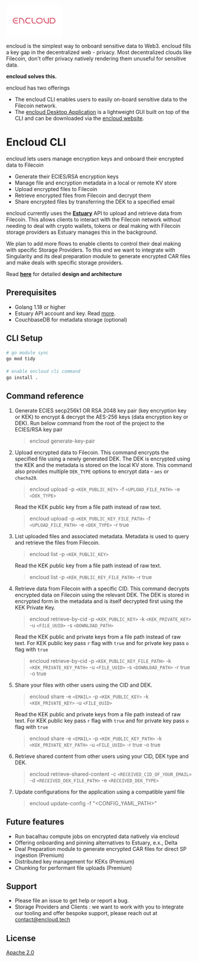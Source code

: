 <img src=".github/EnCloud_RGB-03.png" alt="180Protocol Logo" width="30%" height="30%"/>

encloud is the simplest way to onboard sensitive data to Web3. encloud fills a key gap in the decentralized web - privacy. Most decentralized
clouds like Filecoin, don't offer privacy natively rendering them unuseful for sensitive data. 

**encloud solves this.**

encloud has two offerings

* The encloud CLI enables users to easily on-board sensitive data to the Filecoin network.
* The [encloud Desktop Application](cmd/web/README.md) is a lightweight GUI built on top of the CLI and can be downloaded via the [encloud website](https://encloud.tech/).

# Encloud CLI

encloud lets users manage encryption keys and onboard their encrypted data to Filecoin

- Generate their ECIES/RSA encryption keys
- Manage file and encryption metadata in a local or remote KV store
- Upload encrypted files to Filecoin
- Retrieve encrypted files from Filecoin and decrypt them
- Share encrypted files by transferring the DEK to a specified email

encloud currently uses the [**Estuary**](https://estuary.tech/) API to upload and retrieve data from Filecoin. This allows clients to interact with the 
Filecoin network without needing to deal with crypto wallets, tokens or deal making with Filecoin storage providers as 
Estuary manages this in the background.

We plan to add more flows to enable clients to control their deal making with specific Storage Providers.
To this end we want to integrate with Singularity and its deal preparation module to  generate encrypted CAR files and make deals
with specific storage providers.

Read [**here**](docs/DESIGN.md) for detailed **design and architecture** 

## Prerequisites
- Golang 1.18 or higher
- Estuary API account and key. Read [more](docs/CONFIG.md).
- CouchbaseDB for metadata storage (optional)

## CLI Setup
 
 ```bash
# go module sync
go mod tidy

# enable encloud cli command
go install .
```

## Command reference
1) Generate ECIES secp256k1 OR RSA 2048 key pair (key encryption key or KEK) to encrypt & decrypt the AES-256 keys (data encryption key or DEK). Run below command from the root of the project to the ECIES/RSA key pair
    > encloud generate-key-pair

2) Upload encrypted data to Filecoin. This command encrypts the specified file using a newly generated DEK. The DEK is encrypted using the KEK and the metadata is stored on the local KV store. 
   This command also provides multiple `DEK_TYPE` options to encrypt data - `aes` or `chacha20`.

    > encloud upload -p `<KEK_PUBLIC_KEY>` -f `<UPLOAD_FILE_PATH>` -e `<DEK_TYPE>` 

    Read the KEK public key from a file path instead of raw text.

    > encloud upload -p `<KEK_PUBLIC_KEY_FILE_PATH>` -f `<UPLOAD_FILE_PATH>` -e `<DEK_TYPE>` -r true
3) List uploaded files and associated metadata. Metadata is used to query and retrieve the files from Filecoin. 

    > encloud list -p `<KEK_PUBLIC_KEY>`

   Read the KEK public key from a file path instead of raw text.

    > encloud list -p `<KEK_PUBLIC_KEY_FILE_PATH>` -r true
4) Retrieve data from Filecoin with a specific CID. This command decrypts encrypted data on Filecoin using the relevant DEK. The DEK is stored in encrypted form in the metadata and is itself decrypted first using the KEK Private Key. 

    > encloud retrieve-by-cid -p `<KEK_PUBLIC_KEY>` -k `<KEK_PRIVATE_KEY>` -u `<FILE_UUID>` -s `<DOWNLOAD_PATH>`

   Read the KEK public and private keys from a file path instead of raw text. For KEK public key pass `r` flag with `true` and for private key pass `o` flag with `true`

    > encloud retrieve-by-cid -p `<KEK_PUBLIC_KEY_FILE_PATH>` -k `<KEK_PRIVATE_KEY_PATH>` -u `<FILE_UUID>` -s `<DOWNLOAD_PATH>` -r true -o true
   
5) Share your files with other users using the CID and DEK.

    > encloud share -e `<EMAIL>` -p `<KEK_PUBLIC_KEY>` -k `<KEK_PRIVATE_KEY>` -u `<FILE_UUID>`

   Read the KEK public and private keys from a file path instead of raw text. For KEK public key pass `r` flag with `true` and for private key pass `o` flag with `true`

    > encloud share -e `<EMAIL>` -p `<KEK_PUBLIC_KEY_PATH>` -k `<KEK_PRIVATE_KEY_PATH>` -u `<FILE_UUID>` -r true -o true

6) Retrieve shared content from other users using your CID, DEK type and DEK.

    > encloud retrieve-shared-content -c `<RECEIVED_CID_OF_YOUR_EMAIL>` -d `<RECEIVED_DEK_FILE_PATH>` -e `<RECEIVED_DEK_TYPE>`
   
7) Update configurations for the application using a compatible yaml file

   > encloud update-config -f "<CONFIG_YAML_PATH>"
   

## Future features
- Run bacalhau compute jobs on encrypted data natively via encloud
- Offering onboarding and pinning alternatives to Estuary, e.x., Delta
- Deal Preparation module to generate encrypted CAR files for direct SP ingestion (Premium)
- Distributed key management for KEKs (Premium)
- Chunking for performant file uploads (Premium)

## Support

* Please file an issue to get help or report a bug.
* Storage Providers and Clients : we want to work with you to integrate our tooling and offer bespoke support, please reach
out at [contact@encloud.tech](mailto:contact@encloud.tech)

## License 
[Apache 2.0](https://github.com/encloud-tech/encloud/blob/main/LICENSE)
